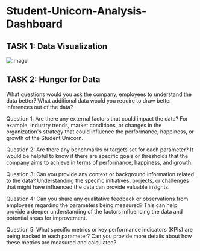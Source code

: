 # Student-Unicorn-Analysis-Dashboard

## TASK 1: Data Visualization
![image](https://github.com/Niktiru/Student-Unicorn-Analysis-Dashboard/assets/109805535/8cceb25b-7c74-49fd-89c0-756f1f64a2bf)


## TASK 2: Hunger for Data
What questions would you ask the company, employees to understand the data better? What additional data would you require to draw better inferences out of the data?

Question 1: Are there any external factors that could impact the data? For example, industry trends, market conditions, or changes in the organization's strategy that could influence the performance, happiness, or growth of the Student Unicorn.

Question 2: Are there any benchmarks or targets set for each parameter? It would be helpful to know if there are specific goals or thresholds that the company aims to achieve in terms of performance, happiness, and growth.

Question 3: Can you provide any context or background information related to the data? Understanding the specific initiatives, projects, or challenges that might have influenced the data can provide valuable insights.

Question 4: Can you share any qualitative feedback or observations from employees regarding the parameters being measured? This can help provide a deeper understanding of the factors influencing the data and potential areas for improvement.

Question 5: What specific metrics or key performance indicators (KPIs) are being tracked in each parameter? Can you provide more details about how these metrics are measured and calculated?
